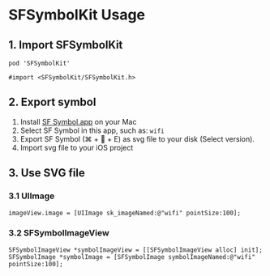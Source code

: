 # SFSymbolKit Usage

## 1. Import SFSymbolKit

```rub
pod 'SFSymbolKit'
```

```objc
#import <SFSymbolKit/SFSymbolKit.h>
```

## 2. Export symbol

1. Install [SF Symbol.app](https://developer.apple.com/sf-symbols/) on your Mac
1. Select SF Symbol in this app, such as: `wifi`
1. Export SF Symbol (⌘ + 􀆝 + E) as svg file to your disk (Select version).
1. Import svg file to your iOS project

## 3. Use SVG file

### 3.1 UIImage

```objc
imageView.image = [UIImage sk_imageNamed:@"wifi" pointSize:100];
```

### 3.2 SFSymbolImageView

```objc
SFSymbolImageView *symbolImageView = [[SFSymbolImageView alloc] init];
SFSymbolImage *symbolImage = [SFSymbolImage symbolImageNamed:@"wifi" pointSize:100];
```

